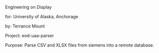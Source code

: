 Engineering on Display

for: University of Alaska, Anchorage

by: Terrance Mount

Project: eod-uaa-parser

Purpose: Parse CSV and XLSX files from siemens into a remote database. 
